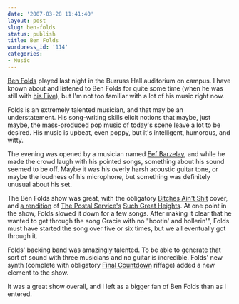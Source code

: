 ```yaml
---
date: '2007-03-28 11:41:40'
layout: post
slug: ben-folds
status: publish
title: Ben Folds
wordpress_id: '114'
categories:
- Music
---
```


[Ben Folds](http://www.last.fm/music/Ben+Folds) played last night in the Burruss Hall auditorium on campus.  I have known about and listened to Ben Folds for quite some time (when he was still with [his Five](http://www.last.fm/music/Ben+Folds+Five)), but I'm not too familiar with a lot of his music right now.

Folds is an extremely talented musician, and that may be an understatement.  His song-writing skills elicit notions that maybe, just maybe, the mass-produced pop music of today's scene leave a lot to be desired.  His music is upbeat, even poppy, but it's intelligent, humorous, and witty.

The evening was opened by a musician named [Eef Barzelay](http://www.myspace.com/eefbarzelay), and while he made the crowd laugh with his pointed songs, something about his sound seemed to be off.  Maybe it was his overly harsh acoustic guitar tone, or maybe the loudness of his microphone, but something was definitely unusual about his set.

The Ben Folds show was great, with the obligatory [Bitches Ain't Shit](http://youtube.com/watch?v=Q3C4N6p78io) cover, and [a rendition](http://www.youtube.com/watch?v=uSsB74HG7jo) of [The Postal Service's](http://www.last.fm/music/The+Postal+Service) [Such Great Heights](http://www.last.fm/music/The+Postal+Service/_/Such+Great+Heights).  At one point in the show, Folds slowed it down for a few songs.  After making it clear that he wanted to get through the song Gracie with no "hootin' and hollerin'", Folds must have started the song over five or six times, but we all eventually got through it.

Folds' backing band was amazingly talented.  To be able to generate that sort of sound with three musicians and no guitar is incredible.  Folds' new synth (complete with obligatory [Final Countdown](http://youtube.com/watch?v=xym7RlVhzzo) riffage) added a new element to the show.

It was a great show overall, and I left as a bigger fan of Ben Folds than as I entered.

